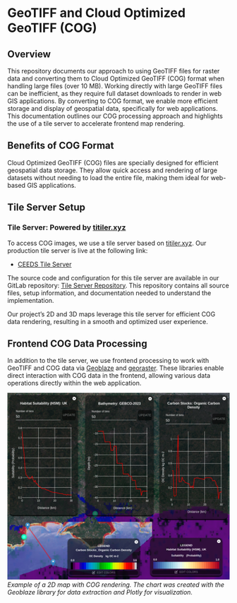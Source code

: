 # GeoTIFF and Cloud Optimized GeoTIFF (COG)

## Overview

This repository documents our approach to using GeoTIFF files for raster data and converting them to Cloud Optimized GeoTIFF (COG) format when handling large files (over 10 MB). Working directly with large GeoTIFF files can be inefficient, as they require full dataset downloads to render in web GIS applications. By converting to COG format, we enable more efficient storage and display of geospatial data, specifically for web applications. This documentation outlines our COG processing approach and highlights the use of a tile server to accelerate frontend map rendering.

## Benefits of COG Format

Cloud Optimized GeoTIFF (COG) files are specially designed for efficient geospatial data storage. They allow quick access and rendering of large datasets without needing to load the entire file, making them ideal for web-based GIS applications.

## Tile Server Setup

### Tile Server: Powered by [titiler.xyz](https://www.titiler.xyz)

To access COG images, we use a tile server based on [titiler.xyz](https://www.titiler.xyz). Our production tile server is live at the following link:

- [CEEDS Tile Server](https://ceeds-tileserver.resow.uk/)

The source code and configuration for this tile server are available in our GitLab repository: [Tile Server Repository](https://gitlab.com/nocacuk/ocean-informatics/ReSOW/tileserver). This repository contains all source files, setup information, and documentation needed to understand the implementation.

Our project’s 2D and 3D maps leverage this tile server for efficient COG data rendering, resulting in a smooth and optimized user experience.

## Frontend COG Data Processing

In addition to the tile server, we use frontend processing to work with GeoTIFF and COG data via [Geoblaze](https://geoblaze.io/) and [georaster](https://github.com/GeoTIFF/georaster). These libraries enable direct interaction with COG data in the frontend, allowing various data operations directly within the web application.

![COG Data Rendering in Web Application](assets/graph.png)
*Example of a 2D map with COG rendering. The chart was created with the Geoblaze library for data extraction and Plotly for visualization.*